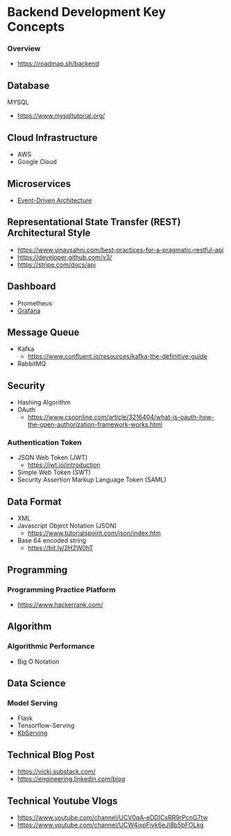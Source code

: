 # Backend Development Key Concepts

### Overview
- https://roadmap.sh/backend

## Database
MYSQL
- https://www.mysqltutorial.org/

## Cloud Infrastructure
- AWS
- Google Cloud

## Microservices
- [Event-Driven Architecture](https://aws.amazon.com/event-driven-architecture/)

## Representational State Transfer (REST) Architectural Style
- https://www.vinaysahni.com/best-practices-for-a-pragmatic-restful-api
- https://developer.github.com/v3/
- https://stripe.com/docs/api

## Dashboard
- Prometheus 
- [Grafana](https://grafana.com/tutorials/grafana-fundamentals/#1)

## Message Queue
- Kafka
  - https://www.confluent.io/resources/kafka-the-definitive-guide
- RabbitMQ

## Security 
- Hashing Algorithm
- OAuth  
  - https://www.csoonline.com/article/3216404/what-is-oauth-how-the-open-authorization-framework-works.html
### Authentication Token
- JSON Web Token (JWT)
  - https://jwt.io/introduction
- Simple Web Token (SWT)
- Security Assertion Markup Language Token (SAML)

## Data Format 
- XML
- Javascript Object Notation (JSON)
  - https://www.tutorialspoint.com/json/index.htm
- Base 64 encoded string
  - https://bit.ly/2H2W0hT

## Programming

### Programming Practice Platform
- https://www.hackerrank.com/

## Algorithm

### Algorithmic Performance
- Big O Notation


## Data Science

### Model Serving
- Flask
- Tensorflow-Serving
- [KbServing](https://www.kubeflow.org/docs/components/serving/kfserving/) 

## Technical Blog Post
- https://vicki.substack.com/
- https://engineering.linkedin.com/blog

## Technical Youtube Vlogs
- https://www.youtube.com/channel/UCV0qA-eDDICsRR9rPcnG7tw
- https://www.youtube.com/channel/UCW4ixpFivk6eJl8b5bFOLkg
